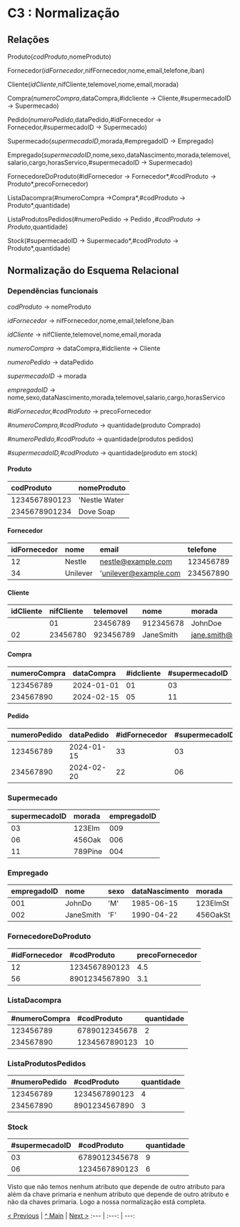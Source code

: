 # C3 : Normalização

## Relações
Produto(*codProduto*,nomeProduto)

Fornecedor(*idFornecedor*,nifFornecedor,nome,email,telefone,iban)

Cliente(*idCliente*,nifCliente,telemovel,nome,email,morada)

Compra(*numeroCompra*,dataCompra,#idcliente → Cliente,#supermecadoID → Supermecado)

Pedido(*numeroPedido*,dataPedido,#idFornecedor → Fornecedor,#supermecadoID → Supermecado)

Supermecado(*supermecadoID*,morada,#empregadoID → Empregado)

Empregado(*supermecadoID*,nome,sexo,dataNascimento,morada,telemovel,salario,cargo,horasServico,#supermecadoID → Supermecado)

FornecedoreDoProduto(#idFornecedor → Fornecedor*,#codProduto → Produto*,precoFornecedor)

ListaDacompra(#numeroCompra →Compra*,#codProduto → Produto*,quantidade)

ListaProdutosPedidos(#numeroPedido → Pedido *,#codProduto → Produto*,quantidade)

Stock(#supermecadoID → Supermecado*,#codProduto → Produto*,quantidade)

## Normalização do Esquema Relacional

### Dependências funcionais

*codProduto* → nomeProduto

*idFornecedor* → nifFornecedor,nome,email,telefone,iban

*idCliente*  → nifCliente,telemovel,nome,email,morada

*numeroCompra* → dataCompra,#idcliente → Cliente

*numeroPedido* → dataPedido

*supermecadoID* → morada

*empregadoID* → nome,sexo,dataNascimento,morada,telemovel,salario,cargo,horasServico

*#idFornecedor,#codProduto* → precoFornecedor

*#numeroCompra,#codProduto* → quantidade(produto Comprado)

*#numeroPedido,#codProduto* → quantidade(produtos pedidos)

*#supermecadoID,#codProduto* → quantidade(produto em stock)
#### Produto
| codProduto   |nomeProduto                |
| :------- | :------------------------ |
| 1234567890123   | 'Nestle Water   |
| 2345678901234  |Dove Soap         | 

#### Fornecedor

| idFornecedor    | nome                  |email      |telefone  | Nulo |
| :------- | :------------------------ | :---------- | :----------  | :--- |
|12 | Nestle | nestle@example.com|    123456789 |  AB12345678901234567890123456789012|
|34 |Unilever|     'unilever@example.com|    234567890   |   DE23456789012345678901234567890123|

#### Cliente

| idCliente    | nifCliente               | telemovel      |nome  |morada |
| :------- | :------------------------ | :---------- | :----------  | :--- |
||01|23456789|  912345678|  JohnDoe|       john.doe@example.com|      123Elm|
|02| 23456780|  923456789|  JaneSmith|     jane.smith@example.com |   456Oak|

#### Compra
| numeroCompra  | dataCompra             | #idcliente    |#supermecadoID|
| :------- | :------------------------ | :---------- | :----------  
|123456789| 2024-01-01|01|03|
|234567890 | 2024-02-15|05|11|

#### Pedido

| numeroPedido  | dataPedido            | #idFornecedor   |#supermecadoID|
| :------- | :------------------------ | :---------- | :----------  
 |123456789 |2024-01-15 |33 |03 |
 |234567890  | 2024-02-20 |22 |06 |


### Supermecado

| supermecadoID  | morada           | empregadoID|  
| :------- | :------------------------ | :----------  
| 03| 123Elm| 009| 
| 06| 456Oak| 006| 
| 11| 789Pine| 004| 

### Empregado

| empregadoID |  nome           | sexo |  dataNascimento | morada | telemovel | salario |cargo|horasServico|#supermecadoID|
| :------- | :------------------------ | :----------| :------- | :------------------------ | :----------|  :----------|  :----------|  :----------|  :----------   
|001 |JohnDo|     'M'|	1985-06-15|   123ElmSt|954343215|700|caixa|20|03|
|002 |JaneSmith|    'F'|	1990-04-22|  456OakSt|982164234|1000|gerente|22|10|

### FornecedoreDoProduto
| #idFornecedor  | #codProduto      | precoFornecedor|  
| :------- | :------------------------ | :----------  
|12|1234567890123| 4.5|
|56|8901234567890|3.1|


### ListaDacompra
| #numeroCompra  | #codProduto     | quantidade|  
| :------- | :------------------------ | :----------  
|123456789|6789012345678|2|7.5|
|234567890|1234567890123|10|3.3|




### ListaProdutosPedidos
| #numeroPedido  | #codProduto     | quantidade|  
| :------- | :------------------------ | :----------  
|123456789|1234567890123|4|
|234567890 |8901234567890|3|

### Stock
| #supermecadoID | #codProduto     | quantidade|  
| :------- | :------------------------ | :----------  
|03|6789012345678|9|
|06|1234567890123|6|

Visto que não temos nenhum atributo que depende de outro atributo para além da chave primaria e nenhum atributo que depende de outro atributo e não da chaves primaria. Logo a nossa normalização está completa.












[< Previous](rebd02.md) | [^ Main](/../../) | [Next >](rebd04.md)
:--- | :---: | ---:
